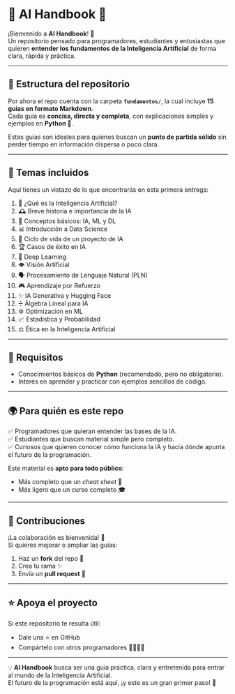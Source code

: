 # 🤖 AI Handbook 🚀

¡Bienvenido a **AI Handbook**! 🌟  
Un repositorio pensado para programadores, estudiantes y entusiastas que quieren **entender los fundamentos de la Inteligencia Artificial** de forma clara, rápida y práctica.  

---

## 📂 Estructura del repositorio
Por ahora el repo cuenta con la carpeta **`fundamentos/`**, la cual incluye **15 guías en formato Markdown**.  
Cada guía es **concisa, directa y completa**, con explicaciones simples y ejemplos en **Python 🐍**.  

Estas guías son ideales para quienes buscan un **punto de partida sólido** sin perder tiempo en información dispersa o poco clara.  

---

## 📘 Temas incluidos
Aquí tienes un vistazo de lo que encontrarás en esta primera entrega:

1. 🤖 ¿Qué es la Inteligencia Artificial?
2. 🕰️ Breve historia e importancia de la IA
3. 🧩 Conceptos básicos: IA, ML y DL
4. 📊 Introducción a Data Science
5. 🔄 Ciclo de vida de un proyecto de IA
6. 🏆 Casos de éxito en IA
7. 🧠 Deep Learning
8. 👁️ Visión Artificial
9. 🗣️ Procesamiento de Lenguaje Natural (PLN)
10. 🎮 Aprendizaje por Refuerzo
11. ✨ IA Generativa y Hugging Face
12. ➗ Álgebra Lineal para IA
13. ⚙️ Optimización en ML
14. 📈 Estadística y Probabilidad
15. ⚖️ Ética en la Inteligencia Artificial

---

## 🐍 Requisitos
- Conocimientos básicos de **Python** (recomendado, pero no obligatorio).  
- Interés en aprender y practicar con ejemplos sencillos de código.  

---

## 🌍 Para quién es este repo
✅ Programadores que quieran entender las bases de la IA.  
✅ Estudiantes que buscan material simple pero completo.  
✅ Curiosos que quieren conocer cómo funciona la IA y hacia dónde apunta el futuro de la programación.  

Este material es **apto para todo público**:  
- Más completo que un *cheat sheet* 📝  
- Más ligero que un curso completo 🎓  

---

## 🤝 Contribuciones
¡La colaboración es bienvenida! 🙌  
Si quieres mejorar o ampliar las guías:  

1. Haz un **fork** del repo 🍴  
2. Crea tu rama ✨  
3. Envía un **pull request** 🚀  

---

## ⭐ Apoya el proyecto
Si este repositorio te resulta útil:  
- Dale una ⭐ en GitHub  
- Compártelo con otros programadores 👩‍💻👨‍💻  

---

💡 **AI Handbook** busca ser una guía práctica, clara y entretenida para entrar al mundo de la Inteligencia Artificial.  
El futuro de la programación está aquí, ¡y este es un gran primer paso! 🚀
